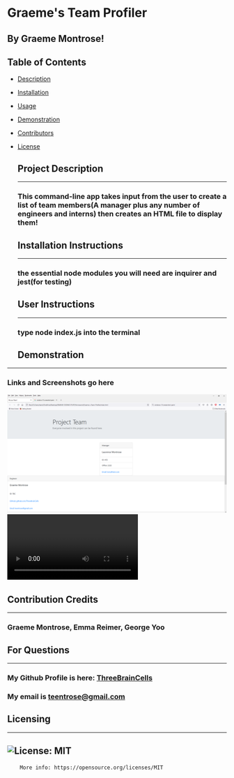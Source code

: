 # Graeme's Team Profiler
  ## By Graeme Montrose!

  ## Table of Contents
- [Description](#description)
- [Installation](#installation)
- [Usage](#usage)
- [Demonstration](#demonstration)
- [Contributors](#contributors)
- [License](#license)

  <a id="description"></a>
  ## Project Description
  ---------------------------------
  ### This command-line app takes input from the user to create a list of team members(A manager plus any number of engineers and interns) then creates an HTML file to display them!

  <a id="installation"></a>
  ## Installation Instructions
  -----------------
  ### the essential node modules you will need are inquirer and jest(for testing)

  <a id="usage"></a>
  ## User Instructions
  -----------------
  ### type node index.js into the terminal

  <a id="demonstration"></a>
  ## Demonstration
-----------------------------------
  ### Links and Screenshots go here
  ![What a potential creation of this app looks like](./Graeme%20Profiler%20Screenshot.png)
  ![In action:](./Graeme%20Profiler%20Demo%20Mar%2011%2C%202022%208_30%20PM.webm)

  <a id="contributors"></a>
  ## Contribution Credits
  -----------------------
  ### Graeme Montrose, Emma Reimer, George Yoo

  <a id="questions"></a>
  ## For Questions
---------------------------------
  ### My Github Profile is here: [ThreeBrainCells](https://github.com/ThreeBrainCells)
  ### My email is [teentrose@gmail.com](mailto:teentrose@gmail.com)
  
  <a id="license"></a>
  ## Licensing
  ----------------------------
  ## ![License: MIT](https://img.shields.io/badge/License-MIT-yellow.svg)
        More info: https://opensource.org/licenses/MIT